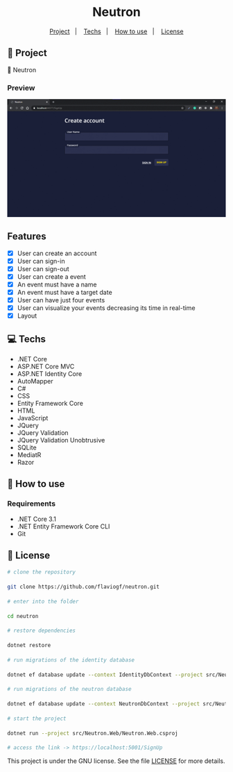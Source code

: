 <h1 align="center">
  Neutron
</h1>

<p align="center">
  <a href="#rocket-project">Project</a>&nbsp;&nbsp;&nbsp;|&nbsp;&nbsp;&nbsp;
  <a href="#computer-techs">Techs</a>&nbsp;&nbsp;&nbsp;|&nbsp;&nbsp;&nbsp;
  <a href="#thinking-how-to-use">How to use</a>&nbsp;&nbsp;&nbsp;|&nbsp;&nbsp;&nbsp;
  <a href="#memo-license">License</a>
</p>

## :rocket: Project

:calendar: Neutron

### Preview

<p align="center">
  <img src="./.github/preview.gif" />
</p>

## Features

- [x] User can create an account
- [x] User can sign-in
- [x] User can sign-out
- [x] User can create a event
- [x] An event must have a name
- [x] An event must have a target date
- [x] User can have just four events
- [x] User can visualize your events decreasing its time in real-time
- [x] Layout

## :computer: Techs

- .NET Core
- ASP.NET Core MVC
- ASP.NET Identity Core
- AutoMapper
- C#
- CSS
- Entity Framework Core
- HTML
- JavaScript
- JQuery
- JQuery Validation
- JQuery Validation Unobtrusive
- SQLite
- MediatR
- Razor

## :thinking: How to use

### Requirements

- .NET Core 3.1
- .NET Entity Framework Core CLI
- Git

## :memo: License

```bash
# clone the repository

git clone https://github.com/flaviogf/neutron.git

# enter into the folder

cd neutron

# restore dependencies

dotnet restore

# run migrations of the identity database

dotnet ef database update --context IdentityDbContext --project src/Neutron.Web/Neutron.Web.csproj

# run migrations of the neutron database

dotnet ef database update --context NeutronDbContext --project src/Neutron.Web/Neutron.Web.csproj

# start the project

dotnet run --project src/Neutron.Web/Neutron.Web.csproj

# access the link -> https://localhost:5001/SignUp
```

This project is under the GNU license. See the file [LICENSE](LICENSE) for more details.
